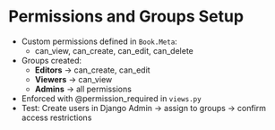 # Permissions and Groups Setup

- Custom permissions defined in `Book.Meta`:
  - can_view, can_create, can_edit, can_delete
- Groups created:
  - **Editors** → can_create, can_edit
  - **Viewers** → can_view
  - **Admins** → all permissions
- Enforced with @permission_required in `views.py`
- Test: Create users in Django Admin → assign to groups → confirm access restrictions
